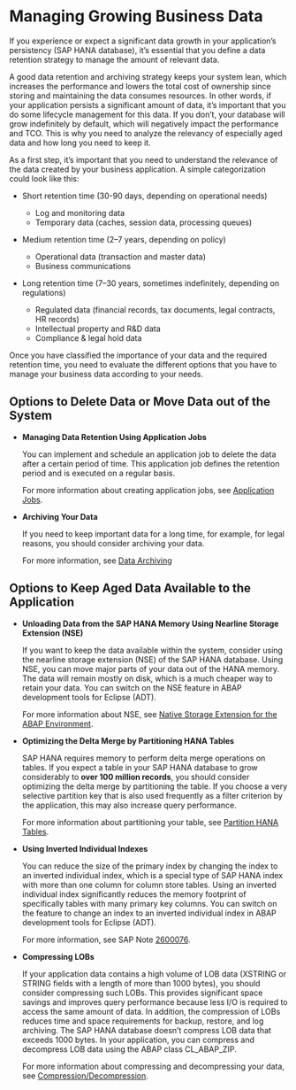 <!-- loio59bbb0cc363c4cc1bf6b0e3828643cd0 -->

# Managing Growing Business Data

If you experience or expect a significant data growth in your application’s persistency \(SAP HANA database\), it’s essential that you define a data retention strategy to manage the amount of relevant data.

A good data retention and archiving strategy keeps your system lean, which increases the performance and lowers the total cost of ownership since storing and maintaining the data consumes resources. In other words, if your application persists a significant amount of data, it’s important that you do some lifecycle management for this data. If you don’t, your database will grow indefinitely by default, which will negatively impact the performance and TCO. This is why you need to analyze the relevancy of especially aged data and how long you need to keep it.

As a first step, it’s important that you need to understand the relevance of the data created by your business application. A simple categorization could look like this:

-   Short retention time \(30-90 days, depending on operational needs\)

    -   Log and monitoring data
    -   Temporary data \(caches, session data, processing queues\)

-   Medium retention time \(2–7 years, depending on policy\)

    -   Operational data \(transaction and master data\)
    -   Business communications

-   Long retention time \(7–30 years, sometimes indefinitely, depending on regulations\)

    -   Regulated data \(financial records, tax documents, legal contracts, HR records\)
    -   Intellectual property and R&D data
    -   Compliance & legal hold data


Once you have classified the importance of your data and the required retention time, you need to evaluate the different options that you have to manage your business data according to your needs.



<a name="loio59bbb0cc363c4cc1bf6b0e3828643cd0__section_grc_l5z_52c"/>

## Options to Delete Data or Move Data out of the System

-   **Managing Data Retention Using Application Jobs**

    You can implement and schedule an application job to delete the data after a certain period of time. This application job defines the retention period and is executed on a regular basis.

    For more information about creating application jobs, see [Application Jobs](../30-development/application-jobs-0837d1e.md).

-   **Archiving Your Data**

    If you need to keep important data for a long time, for example, for legal reasons, you should consider archiving your data.

    For more information, see [Data Archiving](../30-development/data-archiving-210104b.md)




<a name="loio59bbb0cc363c4cc1bf6b0e3828643cd0__section_dtm_dvz_52c"/>

## Options to Keep Aged Data Available to the Application

-   **Unloading Data from the SAP HANA Memory Using Nearline Storage Extension \(NSE\)**

    If you want to keep the data available within the system, consider using the nearline storage extension \(NSE\) of the SAP HANA database. Using NSE, you can move major parts of your data out of the HANA memory. The data will remain mostly on disk, which is a much cheaper way to retain your data. You can switch on the NSE feature in ABAP development tools for Eclipse \(ADT\).

    For more information about NSE, see [Native Storage Extension for the ABAP Environment](native-storage-extension-for-the-abap-environment-68eb2a0.md).

-   **Optimizing the Delta Merge by Partitioning HANA Tables**

    SAP HANA requires memory to perform delta merge operations on tables. If you expect a table in your SAP HANA database to grow considerably to **over 100 million records**, you should consider optimizing the delta merge by partitioning the table. If you choose a very selective partition key that is also used frequently as a filter criterion by the application, this may also increase query performance.

    For more information about partitioning your table, see [Partition HANA Tables](partition-hana-tables-c2af316.md).

-   **Using Inverted Individual Indexes**

    You can reduce the size of the primary index by changing the index to an inverted individual index, which is a special type of SAP HANA index with more than one column for column store tables. Using an inverted individual index significantly reduces the memory footprint of specifically tables with many primary key columns. You can switch on the feature to change an index to an inverted individual index in ABAP development tools for Eclipse \(ADT\).

    For more information, see SAP Note [2600076](https://me.sap.com/notes/2600076).

-   **Compressing LOBs**

    If your application data contains a high volume of LOB data \(XSTRING or STRING fields with a length of more than 1000 bytes\), you should consider compressing such LOBs. This provides significant space savings and improves query performance because less I/O is required to access the same amount of data. In addition, the compression of LOBs reduces time and space requirements for backup, restore, and log archiving. The SAP HANA database doesn’t compress LOB data that exceeds 1000 bytes. In your application, you can compress and decompress LOB data using the ABAP class CL\_ABAP\_ZIP.

    For more information about compressing and decompressing your data, see [Compression/Decompression](../30-development/compression-decompression-f552f50.md).


